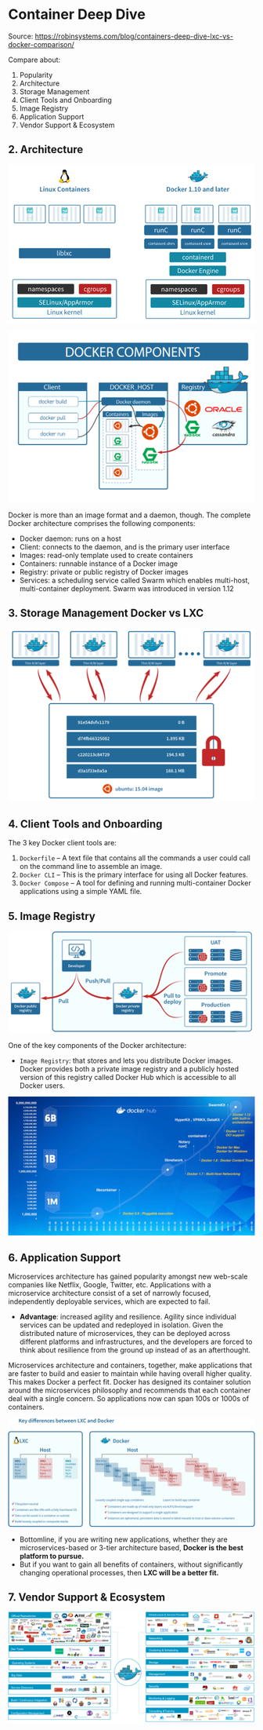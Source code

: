 # Container Deep Dive

Source: https://robinsystems.com/blog/containers-deep-dive-lxc-vs-docker-comparison/


Compare about:

1. Popularity
2. Architecture
3. Storage Management
4. Client Tools and Onboarding
5. Image Registry
6. Application Support
7. Vendor Support & Ecosystem



## 2. Architecture

![Docker vs LXC](images/linux-vs-docker-comparison-architecture-docker-lxc.png)

![Docker Components](images/linux-vs-docker-comparison-architecture-docker-components.png)

Docker is more than an image format and a daemon, though. The complete Docker architecture comprises the following components:

- Docker daemon: runs on a host
- Client: connects to the daemon, and is the primary user interface
- Images: read-only template used to create containers
- Containers: runnable instance of a Docker image
- Registry: private or public registry of Docker images
- Services: a scheduling service called Swarm which enables multi-host, multi-container deployment. Swarm was introduced in version 1.12


## 3. Storage Management Docker vs LXC

![Docker Storage Management](images/linux-vs-docker-comparison-storage-management.png)

## 4. Client Tools and Onboarding

The 3 key Docker client tools are:

1. `Dockerfile` – A text file that contains all the commands a user could call on the command line to assemble an image.
2. `Docker CLI` – This is the primary interface for using all Docker features.
3. `Docker Compose` – A tool for defining and running multi-container Docker applications using a simple YAML file.



## 5. Image Registry

![Docker Image](images/linux-vs-docker-comparison-image-registry.png)


One of the key components of the Docker architecture:
- `Image Registry`: that stores and lets you distribute Docker images. Docker provides both a private image registry and a publicly hosted version of this registry called Docker Hub which is accessible to all Docker users.



![Docker Hub Timeline](images/linux-vs-docker-image-registry-aggregate-docker-pulls-6-billion.png)


## 6. Application Support

Microservices architecture has gained popularity amongst new web-scale companies like Netflix, Google, Twitter, etc. Applications with a microservice architecture consist of a set of narrowly focused, independently deployable services, which are expected to fail.

- **Advantage**: increased agility and resilience. Agility since individual services can be updated and redeployed in isolation. Given the distributed nature of microservices, they can be deployed across different platforms and infrastructures, and the developers are forced to think about resilience from the ground up instead of as an afterthought.

Microservices architecture and containers, together, make applications that are faster to build and easier to maintain while having overall higher quality. This makes Docker a perfect fit. Docker has designed its container solution around the microservices philosophy and recommends that each container deal with a single concern. So applications now can span 100s or 1000s of containers.


![Key differences between Docker and LXC](images/linux-vs-docker-comparison-application-support.png)


- Bottomline, if you are writing new applications, whether they are microservices-based or 3-tier architecture based, **Docker is the best platform to pursue.**
- But if you want to gain all benefits of containers, without significantly changing operational processes, then **LXC will be a better fit.**


## 7. Vendor Support & Ecosystem

![](images/lxc-vs-docker-comparison-vendor-support-and-ecosystem.png)